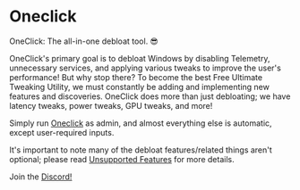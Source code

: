 # Oneclick
OneClick: The all-in-one debloat tool. 😎 

OneClick's primary goal is to debloat Windows by disabling Telemetry, unnecessary services, and applying various tweaks to improve the user's performance! But why stop there? To become the best Free Ultimate Tweaking Utility, we must constantly be adding and implementing new features and discoveries. OneClick does more than just debloating; we have latency tweaks, power tweaks, GPU tweaks, and more!

Simply run [Oneclick](https://github.com/QuakedK/Oneclick/releases/download/Tweaker/Oneclick-V5.7.bat) as admin, and almost everything else is automatic, except user-required inputs.

It's important to note many of the debloat features/related things aren't optional; please read [Unsupported Features](https://github.com/QuakedK/Oneclick/blob/main/Unsupported%20Features.md) for more details.

Join the [Discord!](https://discord.gg/PaDWbvzJnG)

